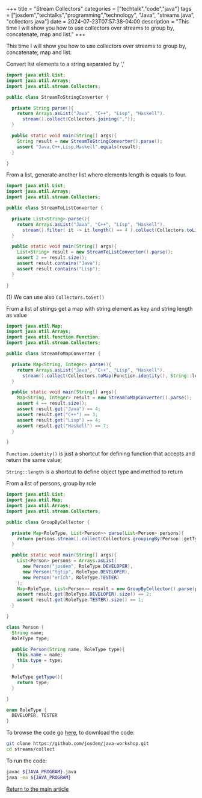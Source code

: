 +++
title = "Stream Collectors"
categories = ["techtalk","code","java"]
tags = ["josdem","techtalks","programming","technology", "Java", "streams java", "collectors java"]
date = 2024-07-23T07:57:38-04:00
description = "This time I will show you how to use collectors over streams to group by, concatenate, map and list."
+++

This time I will show you how to use collectors over streams to group by, concatenate, map and list.

Convert list elements to a string separated by ','

```java
import java.util.List;
import java.util.Arrays;
import java.util.stream.Collectors;

public class StreamToStringConverter {

  private String parse(){
    return Arrays.asList("Java", "C++", "Lisp", "Haskell").
      stream().collect(Collectors.joining(","));
  }

  public static void main(String[] args){
    String result = new StreamToStringConverter().parse();
    assert "Java,C++,Lisp,Haskell".equals(result);
  }

}
```

From a list, generate another list where elements length is equals to four.

```java
import java.util.List;
import java.util.Arrays;
import java.util.stream.Collectors;

public class StreamToListConverter {

  private List<String> parse(){
    return Arrays.asList("Java", "C++", "Lisp", "Haskell").
      stream().filter( it -> it.length() == 4 ).collect(Collectors.toList());  // 1
  }

  public static void main(String[] args){
    List<String> result = new StreamToListConverter().parse();
    assert 2 == result.size();
    assert result.contains("Java");
    assert result.contains("Lisp");
  }

}
```

(1) We can use also `Collectors.toSet()`

From a list of strings get a map with string element as key and string length as value

```java
import java.util.Map;
import java.util.Arrays;
import java.util.function.Function;
import java.util.stream.Collectors;

public class StreamToMapConverter {

  private Map<String, Integer> parse(){
    return Arrays.asList("Java", "C++", "Lisp", "Haskell").
      stream().collect(Collectors.toMap(Function.identity(), String::length));
  }

  public static void main(String[] args){
    Map<String, Integer> result = new StreamToMapConverter().parse();
    assert 4 == result.size();
    assert result.get("Java") == 4;
    assert result.get("C++") == 3;
    assert result.get("Lisp") == 4;
    assert result.get("Haskell") == 7;
  }

}
```

`Function.identity()` is just a shortcut for defining function that accepts and return the same value;

`String::length` is a shortcut to define object type and method to return

From a list of persons, group by role

```java
import java.util.List;
import java.util.Map;
import java.util.Arrays;
import java.util.stream.Collectors;

public class GroupByCollector {

  private Map<RoleType, List<Person>> parse(List<Person> persons){
    return persons.stream().collect(Collectors.groupingBy(Person::getType));
  }

  public static void main(String[] args){
    List<Person> persons = Arrays.asList(
      new Person("josdem", RoleType.DEVELOPER),
      new Person("tgtip", RoleType.DEVELOPER),
      new Person("erich", RoleType.TESTER)
    );
    Map<RoleType, List<Person>> result = new GroupByCollector().parse(persons);
    assert result.get(RoleType.DEVELOPER).size() == 2;
    assert result.get(RoleType.TESTER).size() == 1;
  }

}

class Person {
  String name;
  RoleType type;

  public Person(String name, RoleType type){
    this.name = name;
    this.type = type;
  }

  RoleType getType(){
    return type;
  }

}

enum RoleType {
  DEVELOPER, TESTER
}
```

To browse the code go [here](https://github.com/josdem/java-workshop), to download the code:

```bash
git clone https://github.com/josdem/java-workshop.git
cd streams/collect
```

To run the code:

```bash
javac ${JAVA_PROGRAM}.java
java -ea ${JAVA_PROGRAM}
```

[Return to the main article](/techtalk/java)

